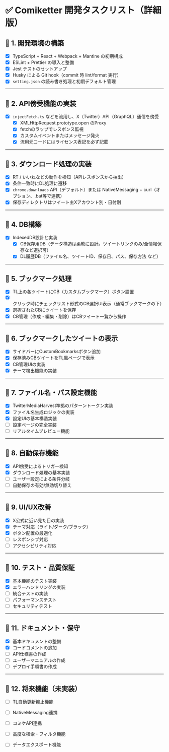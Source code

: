 # ✅ Comiketter 開発タスクリスト（詳細版）

## 🔷 1. 開発環境の構築
- [x] TypeScript + React + Webpack + Mantine の初期構成
- [x] ESLint + Prettier の導入と整備
- [x] Jest テストのセットアップ
- [x] Husky による Git hook（commit 時 lint/format 実行）
- [x] `setting.json` の読み書き処理と初期デフォルト管理

---

## 🔷 2. API傍受機能の実装
- [x] `injectFetch.ts` などを流用し、X（Twitter）API（GraphQL）通信を傍受
  - [x] XMLHttpRequest.prototype.open のProxy
  - [x] fetchのラップでレスポンス監視
  - [x] カスタムイベントまたはメッセージ発火
  - [x] 流用元コードにはライセンス表記を必ず記載

---

## 🔷 3. ダウンロード処理の実装
- [x] RT / いいねなどの動作を検知（APIレスポンスから抽出）
- [x] 条件一致時にDL処理に遷移
- [x] `chrome.downloads` API（デフォルト）または NativeMessaging + curl（オプション、.bat等で連携）
- [x] 保存ディレクトリはツイート主Xアカウント別・日付別

---

## 🔷 4. DB構築
- [x] IndexedDB設計と実装
  - [x] CB保存用DB（データ構造は柔軟に設計。ツイートリンクのみ/全情報保存など選択可）
  - [x] DL履歴DB（ファイル名、ツイートID、保存日、パス、保存方法 など）

---

## 🔷 5. ブックマーク処理
- [x] TL上の各ツイートにCB（カスタムブックマーク）ボタン設置
- [x] クリック時にチェックリスト形式のCB選択UI表示（通常ブックマークの下）
- [x] 選択されたCBにツイートを保存
- [x] CB管理（作成・編集・削除）はCBツイート一覧から操作

---

## 🔷 6. ブックマークしたツイートの表示
- [x] サイドバーにCustomBookmarksボタン追加
- [x] 保存済みCBツイートをTL風ページで表示
- [x] CB管理UIの実装
- [x] テーマ検出機能の実装

---

## 🔷 7. ファイル名・パス設定機能
- [x] TwitterMediaHarvest準拠のパターントークン実装
- [x] ファイル名生成ロジックの実装
- [x] 設定UIの基本構造実装
- [ ] 設定ページの完全実装
- [ ] リアルタイムプレビュー機能

---

## 🔷 8. 自動保存機能
- [x] API傍受によるトリガー検知
- [x] ダウンロード処理の基本実装
- [ ] ユーザー設定による条件分岐
- [ ] 自動保存の有効/無効切り替え

---

## 🔷 9. UI/UX改善
- [x] X公式に近い見た目の実装
- [x] テーマ対応（ライト/ダーク/ブラック）
- [x] ボタン配置の最適化
- [ ] レスポンシブ対応
- [ ] アクセシビリティ対応

---

## 🔷 10. テスト・品質保証
- [x] 基本機能のテスト実装
- [x] エラーハンドリングの実装
- [ ] 統合テストの実装
- [ ] パフォーマンステスト
- [ ] セキュリティテスト

---

## 🔷 11. ドキュメント・保守
- [x] 基本ドキュメントの整備
- [x] コードコメントの追加
- [ ] API仕様書の作成
- [ ] ユーザーマニュアルの作成
- [ ] デプロイ手順書の作成

---

## 🔷 12. 将来機能（未実装）
- [ ] TL自動更新抑止機能
- [ ] NativeMessaging連携
- [ ] コミケAPI連携
- [ ] 高度な検索・フィルタ機能
- [ ] データエクスポート機能

